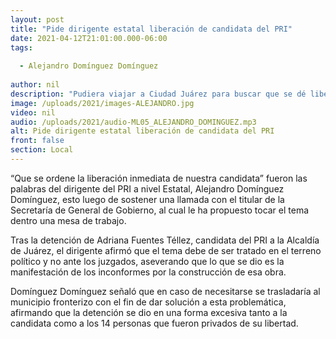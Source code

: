 ```yaml
---
layout: post
title: "Pide dirigente estatal liberación de candidata del PRI"
date: 2021-04-12T21:01:00.000-06:00
tags:
  
  - Alejandro Domínguez Domínguez
  
author: nil
description: "Pudiera viajar a Ciudad Juárez para buscar que se dé libertad a la abanderada."
image: /uploads/2021/images-ALEJANDRO.jpg
video: nil
audio: /uploads/2021/audio-ML05_ALEJANDRO_DOMINGUEZ.mp3
alt: Pide dirigente estatal liberación de candidata del PRI
front: false
section: Local
---
```


“Que se ordene la liberación inmediata de nuestra candidata” fueron las palabras del dirigente del PRI a nivel Estatal, Alejandro Domínguez Domínguez, esto luego de sostener una llamada con el titular de la Secretaría de General de Gobierno, al cual le ha propuesto tocar el tema dentro una mesa de trabajo.

Tras la detención de Adriana Fuentes Téllez, candidata del PRI a la Alcaldía de Juárez, el dirigente afirmó que el tema debe de ser tratado en el terreno político y no ante los juzgados, aseverando que lo que se dio es la manifestación de los inconformes por la construcción de esa obra.

Domínguez Domínguez señaló que en caso de necesitarse se trasladaría al municipio fronterizo con el fin de dar solución a esta problemática, afirmando que la detención se dio en una forma excesiva tanto a la candidata como a los 14 personas que fueron privados de su libertad.
